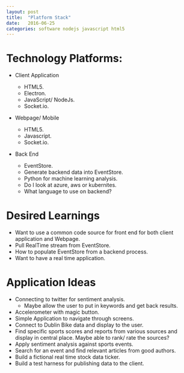 ```yaml
---
layout: post
title:  "Platform Stack"
date:   2016-06-25
categories: software nodejs javascript html5
---
```


# Technology Platforms:

* Client Application
  * HTML5.
  * Electron.
  * JavaScript/ NodeJs.
  * Socket.io.

* Webpage/ Mobile
  * HTML5.
  * Javascript.
  * Socket.io.

* Back End
  * EventStore.
  * Generate backend data into EventStore.
  * Python for machine learning analysis.
  * Do I look at azure, aws or kubernites.
  * What language to use on backend?

# Desired Learnings

 * Want to use a common code source for front end for both client application and Webpage.
 * Pull RealTime stream from EventStore.
 * How to populate EventStore from a backend process.
 * Want to have a real time application.

# Application Ideas

* Connecting to twitter for sentiment analysis.
  * Maybe allow the user to put in keywords and get back results.
* Accelerometer with magic button.
* Simple Application to navigate through screens.
* Connect to Dublin Bike data and display to the user.
* Find specific sports scores and reports from various sources and display in central place. Maybe able to rank/ rate the sources?
* Apply sentiment analysis against sports events.
* Search for an event and find relevant articles from good authors.
* Build a fictional real time stock data ticker.
* Build a test harness for publishing data to the client.
